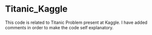 # Titanic_Kaggle
This code is related to Titanic Problem present at Kaggle. I have added comments in order to make the code self explanatory.
